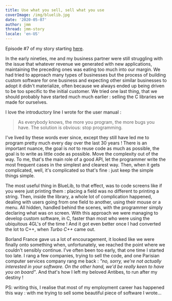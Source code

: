 ```yaml
---
title: Use what you sell, sell what you use
coverImage: /img/bluelib.jpg
date: '2020-05-07'
author: jmm
thread: jmm-story
locale: 'en-US'
---
```


Episode #7 of my story starting [here](/posts/20200304-my-first-paid-job).

In the early nineties, me and my business partner were still struggling with the issue that whatever revenue we generated with new applications, maintaining the preceding ones was eating too much into our margin. We had tried to approach many types of businesses but the process of building custom software for one business and expecting other similar businesses to adopt it didn't materialize, often because we always ended up being driven to be too specific to the initial customer. We tried one last thing, that we should probably have started much much earlier : selling the C libraries we made for ourselves.

I love the introductory line I wrote for the user manual :

> As everybody knows, the more you program, the more bugs you have. The solution is obvious: stop programming.

I've lived by these words ever since, except they still have led me to program pretty much every day over the last 30 years ! There is an important nuance, the goal is _not_ to reuse code as much as possible, the goal is to write as little code as possible. Move the complexity out of the way. To me, that's the main role of a good API, let the programmer write the most frequent cases in the simplest and clearest way. Then, when it gets complicated, well, it's complicated so that's fine : just keep the simple things simple.

The most useful thing in BlueLib, to that effect, was to code screens like if you were just printing them : placing a field was no different to printing a string. Then, inside the library, a whole lot of complication happened, dealing with users going from one field to another, using their mouse or a menu. All hidden, handled behind the scenes, with the programmer simply declaring what was on screen. With this approach we were managing to develop custom software, in C, faster than most who were using the ubiquitous 4GL's of the time !  And it got even better once I had converted the lot to C++, when _Turbo C++_ came out.

Borland France gave us a lot of encouragement, it looked like we were finally onto something when, unfortunately, we reached the point where we couldn't sensibly continue. I've often been too early, that one time I started too late. I rang a few companies, trying to sell the code, and one Parisian computer services company rang me back : _"no, sorry, we're not actually interested in your software. On the other hand, we'd be really keen to have you on board"_.  And that's how I left my beloved Antibes, to run after my destiny !

PS: writing this, I realise that most of my employment career has happened this way : with me trying to sell some beautiful piece of software I wrote...
